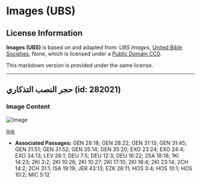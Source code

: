 # Images (UBS)

## License Information

**Images (UBS)** is based on and adapted from: _UBS Images_, [United Bible Societies](https://unitedbiblesocieties.org/), None, which is licensed under a [Public Domain CC0](https://creativecommons.org/public-domain/cc0/).

This markdown version is provided under the same license.



--------------------------------

## حجر النصب التذكاري (id: 282021)

### Image Content

![Image](https://cdn.aquifer.bible/aquifer-content/resources/Media/WEB-0465_pillar_memorial_stone.jpg)

[link](https://cdn.aquifer.bible/aquifer-content/resources/Media/WEB-0465_pillar_memorial_stone.jpg)

* **Associated Passages:** GEN 28:18; GEN 28:22; GEN 31:13; GEN 31:45; GEN 31:51; GEN 31:52; GEN 35:14; GEN 35:20; EXO 23:24; EXO 24:4; EXO 34:13; LEV 26:1; DEU 7:5; DEU 12:3; DEU 16:22; 2SA 18:18; 1KI 14:23; 2KI 3:2; 2KI 10:26; 2KI 10:27; 2KI 17:10; 2KI 18:4; 2KI 23:14; 2CH 14:2; 2CH 31:1; ISA 19:19; JER 43:13; EZK 26:11; HOS 3:4; HOS 10:1; HOS 10:2; MIC 5:12

